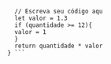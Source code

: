 ```function calculaPrecoTotal(quantidade) {
  // Escreva seu código aqu
  let valor = 1.3 
  if (quantidade >= 12){
  valor = 1
  }
  return quantidade * valor
} ```